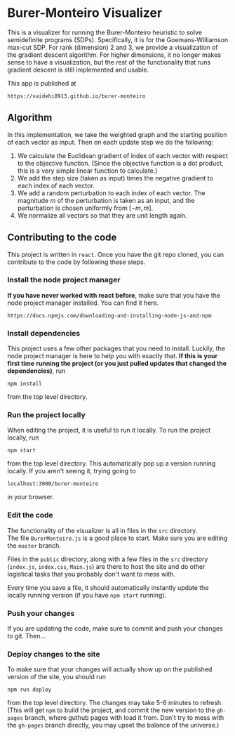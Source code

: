 # Burer-Monteiro Visualizer

This is a visualizer for running the Burer-Monteiro heuristic to solve semidefinite programs (SDPs).
Specifically, it is for the Goemans-Williamson max-cut SDP.  For rank (dimension) 2 and 3, we provide 
a visualization of the gradient descent algorithm.  For higher dimensions, it no longer makes sense 
to have a visualization, but the rest of the functionality that runs gradient descent is still 
implemented and usable.

This app is published at 

    https://vaidehi8913.github.io/burer-monteiro

## Algorithm 

<!-- ### Background on this problem

The Goemans-Williamson max-cut semidefinite program is a relaxation of the max-cut problem that 
can be solved in polynomial time, and leads to an algorithm achieving a 0.878 approximation 
for max-cut.

In the max-cut problem, we are given a weighted graph $A$, and we want to find a way to 
partition the vertices such that the sum of the weights of the edges partitioning the vertices
is maximized.  Another way of thinking about this: we assign each vertex $v$ a value 
$x_v \in \{-1, 1\}$, and we want to maximize

$$\sum_{(u, v) \in E} w_{(u, v)} |x_v - x_u|.$$

This is NP-hard. So we relax our constraints.  Instead of choosing $x_v$ to be a number with
absolute value exactly 1, we choose $x_v \in \mathbb{R}^d$ to be a vector with length exactly 
$1$.  Then we write our objective as follows:

$$\min \sum_{(u, v) \in E} w_{(u, v)} (u \cdot v).$$

Recall that $u \cdot v$ will give us the cosine of the angle between $u$ and $v$ (since $u$ and 
$v$ are both constrained to be unit vectors).  Letting the variable $V$ be the $n \times d$ 
matrix containing the vectors assigned to each vertex, we can see that we are minimizing

$$\langle A, VV^T \rangle$$ 

subject to the constraint that all diagonal entries of $VV^T$ are exactly 1 (all of our vectors
are unit vectors.)  Then, we can make the observation that any matrix $X$ that can be written
as $VV^T$, is positive semidefinite, and we can therefore just minimize

$$\langle A, X\rangle$$

subject to the constraints that all diagonal entries of $X$ are exactly 1, and $X$ is positive
semidefinite, and this is equivalent to solving the earlier formulation (when the dimension of
each vector can be as large as $n$).  This new formulation is a semi-definite program (SDP), 
which is a convex problem, so we know how to solve it efficiently using gradient descent.

**However**, while we can solve the SDP efficiently, it takes a lot of memory to run.  Storing 
$VV^T$ as $X$ takes $\Omega(n^2)$ space, even if the original dimension of $V$ was a constant 
(meaning that storing $V$ was only $O(n)$ space.)  So the Burer-Monteiro heuristic does the 
following: instead of formulating the problem in the space of $X$, we directly run gradient
descent on the formulation in terms of $V$.  

Unfortunately, this problem is *not* convex, and could potentially have spurious local minima.

### This implementation -->

In this implementation, we take the weighted graph and the starting position of each vector
as input.  Then on each update step we do the following:

1. We calculate the Euclidean gradient of index of each vector with respect to the objective
function.  (Since the objective function is a dot product, this is a very simple linear 
function to calculate.)
2. We add the step size (taken as input) times the negative gradient to each index of each vector.
3. We add a random perturbation to each index of each vector.  The magnitude $m$ of the 
perturbation is taken as an input, and the perturbation is chosen uniformly from $[-m, m]$.
4. We normalize all vectors so that they are unit length again.


## Contributing to the code

This project is written in `react`.  Once you have the git repo cloned, you can contribute to 
the code by following these steps.

### Install the node project manager

**If you have never worked with react before**, make sure that you have the node project 
manager installed.  You can find it here.

    https://docs.npmjs.com/downloading-and-installing-node-js-and-npm

### Install dependencies

This project uses a few other packages that you need to install.  Luckily, the node
project manager is here to help you with exactly that.  **If this is your first time** 
**running the project (or you just pulled updates that changed the dependencies)**, run

    npm install

from the top level directory.

### Run the project locally

When editing the project, it is useful to run it locally.  To run the project
locally, run 

    npm start

from the top level directory.  This automatically pop up a version running 
locally.  If you aren't seeing it, trying going to 

    localhost:3000/burer-monteiro

in your browser.

### Edit the code

The functionality of the visualizer is all in files in the `src` directory.  
The file `BurerMonteiro.js` is a good place to start.  Make sure you are editing
the `master` branch.

Files in the `public` directory, along with a few files in the `src` directory
(`index.js`, `index.css`, `Main.js`) are there to host the site and do other
logistical tasks that you probably don't want to mess with.

Every time you save a file, it should automatically instantly update the locally
running version (if you have `npm start` running).

### Push your changes

If you are updating the code, make sure to commit and push your changes to 
git. Then...

### Deploy changes to the site

To make sure that your changes will actually show up on the published version
of the site, you should run 

    npm run deploy

from the top level directory.  The changes may take 5-6 minutes to refresh.
(This will get `npm` to build the project, and commit the new version to 
the `gh-pages` branch, where guthub pages with load it from.  Don't try to 
mess with the `gh-pages` branch directly, you may upset the balance of the
universe.)